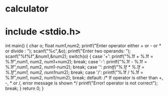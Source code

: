 calculator
==========

# include <stdio.h>
int main()
{
    char o;
    float num1,num2;
    printf("Enter operator either + or - or * or divide : ");
    scanf("%c",&o);
    printf("Enter two operands: ");
    scanf("%f%f",&num1,&num2);
    switch(o) {
        case '+':
            printf("%.1f + %.1f = %.1f",num1, num2, num1+num2);
            break;
        case '-':
            printf("%.1f - %.1f = %.1f",num1, num2, num1-num2);
            break;
        case '*':
            printf("%.1f * %.1f = %.1f",num1, num2, num1*num2);
            break;
        case '/':
            printf("%.1f / %.1f = %.1f",num1, num2, num1/num2);
            break;
        default:
            /* If operator is other than +, -, * or /, error message is shown */
            printf("Error! operator is not correct");
            break;
    }
    return 0;
}
